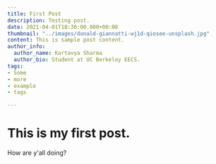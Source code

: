 ```yaml
---
title: First Post
description: Testing post.
date: 2021-04-01T18:30:00.000+00:00
thumbnail: "../images/donald-giannatti-wj1d-qiosee-unsplash.jpg"
content: This is sample post content.
author_info:
  author_name: Kartavya Sharma
  author_bio: Student at UC Berkeley EECS.
tags:
- Some
- more
- example
- tags

---
```

# This is my first post.

How are y'all doing?